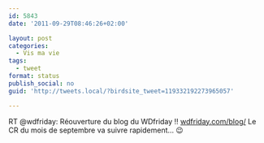 ```yaml
---
id: 5843
date: '2011-09-29T08:46:26+02:00'

layout: post
categories:
  - Vis ma vie
tags:
  - tweet
format: status
publish_social: no
guid: 'http://tweets.local/?birdsite_tweet=119332192273965057'

---
```


RT @wdfriday: Réouverture du blog du WDfriday !! [wdfriday.com/blog/](http://wdfriday.com/blog/) Le CR du mois de septembre va suivre rapidement… 😉